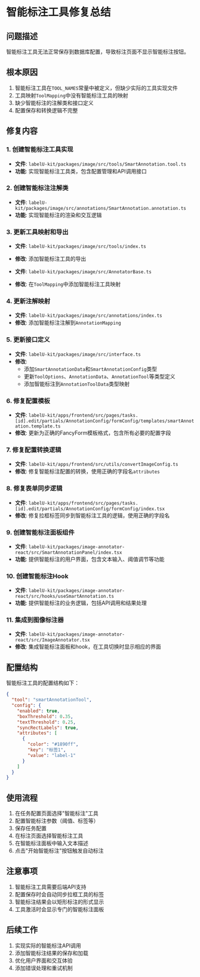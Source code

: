 # 智能标注工具修复总结

## 问题描述
智能标注工具无法正常保存到数据库配置，导致标注页面不显示智能标注按钮。

## 根本原因
1. 智能标注工具在`TOOL_NAMES`常量中被定义，但缺少实际的工具实现文件
2. 工具映射`ToolMapping`中没有智能标注工具的映射
3. 缺少智能标注的注解类和接口定义
4. 配置保存和转换逻辑不完整

## 修复内容

### 1. 创建智能标注工具实现
- **文件**: `labelU-kit/packages/image/src/tools/SmartAnnotation.tool.ts`
- **功能**: 实现智能标注工具类，包含配置管理和API调用接口

### 2. 创建智能标注注解类
- **文件**: `labelU-kit/packages/image/src/annotations/SmartAnnotation.annotation.ts`
- **功能**: 实现智能标注的渲染和交互逻辑

### 3. 更新工具映射和导出
- **文件**: `labelU-kit/packages/image/src/tools/index.ts`
- **修改**: 添加智能标注工具的导出

- **文件**: `labelU-kit/packages/image/src/AnnotatorBase.ts`
- **修改**: 在`ToolMapping`中添加智能标注工具映射

### 4. 更新注解映射
- **文件**: `labelU-kit/packages/image/src/annotations/index.ts`
- **修改**: 添加智能标注注解到`AnnotationMapping`

### 5. 更新接口定义
- **文件**: `labelU-kit/packages/image/src/interface.ts`
- **修改**: 
  - 添加`SmartAnnotationData`和`SmartAnnotationConfig`类型
  - 更新`ToolOptions`、`AnnotationData`、`AnnotationTool`等类型定义
  - 添加智能标注到`AnnotationToolData`类型映射

### 6. 修复配置模板
- **文件**: `labelU-kit/apps/frontend/src/pages/tasks.[id].edit/partials/AnnotationConfig/formConfig/templates/smartAnnotation.template.ts`
- **修改**: 更新为正确的FancyForm模板格式，包含所有必要的配置字段

### 7. 修复配置转换逻辑
- **文件**: `labelU-kit/apps/frontend/src/utils/convertImageConfig.ts`
- **修改**: 修复智能标注配置的转换，使用正确的字段名`attributes`

### 8. 修复表单同步逻辑
- **文件**: `labelU-kit/apps/frontend/src/pages/tasks.[id].edit/partials/AnnotationConfig/formConfig/index.tsx`
- **修改**: 修复拉框标签同步到智能标注工具的逻辑，使用正确的字段名

### 9. 创建智能标注面板组件
- **文件**: `labelU-kit/packages/image-annotator-react/src/SmartAnnotationPanel/index.tsx`
- **功能**: 提供智能标注的用户界面，包含文本输入、阈值调节等功能

### 10. 创建智能标注Hook
- **文件**: `labelU-kit/packages/image-annotator-react/src/hooks/useSmartAnnotation.ts`
- **功能**: 提供智能标注的业务逻辑，包括API调用和结果处理

### 11. 集成到图像标注器
- **文件**: `labelU-kit/packages/image-annotator-react/src/ImageAnnotator.tsx`
- **修改**: 集成智能标注面板和hook，在工具切换时显示相应的界面

## 配置结构
智能标注工具的配置结构如下：
```json
{
  "tool": "smartAnnotationTool",
  "config": {
    "enabled": true,
    "boxThreshold": 0.35,
    "textThreshold": 0.25,
    "syncRectLabels": true,
    "attributes": [
      {
        "color": "#1890ff",
        "key": "标签1",
        "value": "label-1"
      }
    ]
  }
}
```

## 使用流程
1. 在任务配置页面选择"智能标注"工具
2. 配置智能标注参数（阈值、标签等）
3. 保存任务配置
4. 在标注页面选择智能标注工具
5. 在智能标注面板中输入文本描述
6. 点击"开始智能标注"按钮触发自动标注

## 注意事项
1. 智能标注工具需要后端API支持
2. 配置保存时会自动同步拉框工具的标签
3. 智能标注结果会以矩形标注的形式显示
4. 工具激活时会显示专门的智能标注面板

## 后续工作
1. 实现实际的智能标注API调用
2. 添加智能标注结果的保存和加载
3. 优化用户界面和交互体验
4. 添加错误处理和重试机制
